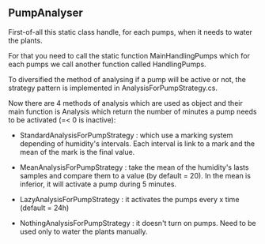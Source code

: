 ## PumpAnalyser

First-of-all this static class handle, for each pumps,  when it needs to water the plants.

For that you need to call the static function MainHandlingPumps which for each pumps we call another function called HandlingPumps.

To diversified the method of analysing if a pump will be active or not, the strategy pattern is implemented in AnalysisForPumpStrategy.cs.

Now there are 4 methods of analysis which are used as object and their main function is Analysis which return the number of minutes a pump needs to be activated (=< 0 is inactive):

- StandardAnalysisForPumpStrategy : which use a marking system depending of humidity's intervals. Each interval is link to a mark and the mean of the mark is the final value.

- MeanAnalysisForPumpStrategy : take the mean of the humidity's lasts samples and compare them to a value (by default = 20). In the mean is inferior, it will activate a pump during 5 minutes.
- LazyAnalysisForPumpStrategy : it activates the pumps every x time (default = 24h)

- NothingAnalysisForPumpStrategy : it doesn't turn on pumps. Need to be used only to water the plants manually. 

